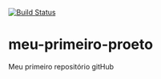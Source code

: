 [![Build Status](https://travis-ci.org/Gisele-coelho/meu-primeiro-projeto.svg?branch=master)](https://travis-ci.org/Gisele-coelho/meu-primeiro-projeto)
# meu-primeiro-proeto
Meu primeiro repositório gitHub
